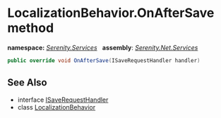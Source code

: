 # LocalizationBehavior.OnAfterSave method
**namespace:** *[Serenity.Services](../../README.md#serenity.services-namespace)*   **assembly**: *[Serenity.Net.Services](../../README.md)*

```csharp
public override void OnAfterSave(ISaveRequestHandler handler)
```

## See Also

* interface [ISaveRequestHandler](../ISaveRequestHandler.md)
* class [LocalizationBehavior](../LocalizationBehavior.md)